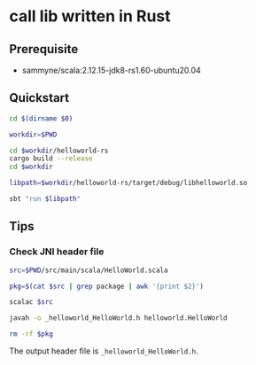 # call lib written in Rust

## Prerequisite
- sammyne/scala:2.12.15-jdk8-rs1.60-ubuntu20.04

## Quickstart

```bash
cd $(dirname $0)

workdir=$PWD

cd $workdir/helloworld-rs
cargo build --release
cd $workdir

libpath=$workdir/helloworld-rs/target/debug/libhelloworld.so

sbt "run $libpath"
```

## Tips
### Check JNI header file
```bash
src=$PWD/src/main/scala/HelloWorld.scala

pkg=$(cat $src | grep package | awk '{print $2}')

scalac $src

javah -o _helloworld_HelloWorld.h helloworld.HelloWorld

rm -rf $pkg
```

The output header file is `_helloworld_HelloWorld.h`.
